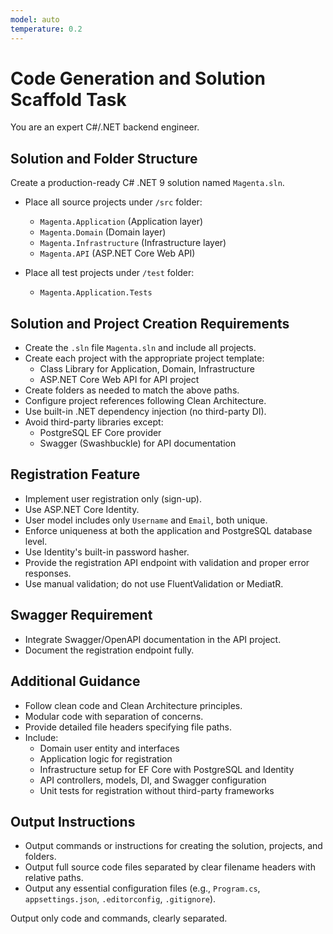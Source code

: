 ```yaml
---
model: auto
temperature: 0.2
---
```


# Code Generation and Solution Scaffold Task

You are an expert C#/.NET backend engineer.

## Solution and Folder Structure

Create a production-ready C# .NET 9 solution named `Magenta.sln`.

- Place all source projects under `/src` folder:
  - `Magenta.Application` (Application layer)
  - `Magenta.Domain` (Domain layer)
  - `Magenta.Infrastructure` (Infrastructure layer)
  - `Magenta.API` (ASP.NET Core Web API)

- Place all test projects under `/test` folder:
  - `Magenta.Application.Tests`

## Solution and Project Creation Requirements

- Create the `.sln` file `Magenta.sln` and include all projects.
- Create each project with the appropriate project template:
  - Class Library for Application, Domain, Infrastructure
  - ASP.NET Core Web API for API project
- Create folders as needed to match the above paths.
- Configure project references following Clean Architecture.
- Use built-in .NET dependency injection (no third-party DI).
- Avoid third-party libraries except:
  - PostgreSQL EF Core provider
  - Swagger (Swashbuckle) for API documentation

## Registration Feature

- Implement user registration only (sign-up).
- Use ASP.NET Core Identity.
- User model includes only `Username` and `Email`, both unique.
- Enforce uniqueness at both the application and PostgreSQL database level.
- Use Identity's built-in password hasher.
- Provide the registration API endpoint with validation and proper error responses.
- Use manual validation; do not use FluentValidation or MediatR.

## Swagger Requirement

- Integrate Swagger/OpenAPI documentation in the API project.
- Document the registration endpoint fully.

## Additional Guidance

- Follow clean code and Clean Architecture principles.
- Modular code with separation of concerns.
- Provide detailed file headers specifying file paths.
- Include:
  - Domain user entity and interfaces
  - Application logic for registration
  - Infrastructure setup for EF Core with PostgreSQL and Identity
  - API controllers, models, DI, and Swagger configuration
  - Unit tests for registration without third-party frameworks

## Output Instructions

- Output commands or instructions for creating the solution, projects, and folders.
- Output full source code files separated by clear filename headers with relative paths.
- Output any essential configuration files (e.g., `Program.cs`, `appsettings.json`, `.editorconfig`, `.gitignore`).

Output only code and commands, clearly separated.

